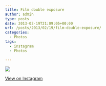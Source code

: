 ```yaml
---
title: Film double exposure
author: admin
type: posts
date: 2013-02-19T21:09:05+00:00
url: /posts/2013/02/19/film-double-exposure/
categories:
  - Photos
tags:
  - instagram
  - Photos

---
```

![][1]

<p class="view-instagram">
  <a href="http://instagr.am/p/V7VcARKlqY/">View on Instagram</a>
</p>

 [1]: http://lobban.org/wordpress//HLIC/9199d5b1a1e987baeff0c9a9542d292b.jpg